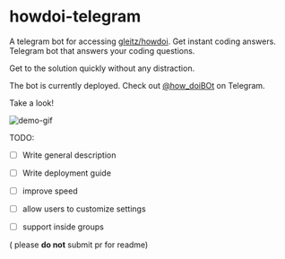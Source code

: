 # howdoi-telegram

A telegram bot for accessing [gleitz/howdoi](https://github.com/gleitz/howdoi). Get instant coding answers. Telegram bot that answers your coding questions. 

Get to the solution quickly without any distraction.

The bot is currently deployed. Check out [@how_doiBOt](https://telegram.me/how_doiBOt) on Telegram.

Take a look!

![demo-gif](images/howdoi_0.01.gif)

TODO:

- [ ] Write general description
- [ ] Write deployment guide
- [ ] improve speed
- [ ] allow users to customize settings
- [ ] support inside groups


( please **do not** submit pr for readme)
